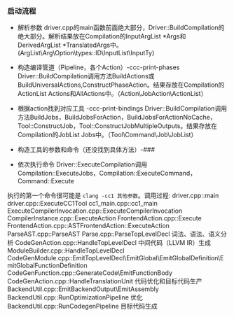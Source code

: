 ### 启动流程

- 解析参数
  driver.cpp的main函数前面绝大部分，Driver::BuildCompilation的绝大部分。解析结果放在Compilation的InputArgList *Args和DerivedArgList *TranslatedArgs中。(ArgList\Arg\Option\types::ID\InputList\InputTy)

- 构造编译管道（Pipeline，各个Action）-ccc-print-phases
  Driver::BuildCompilation调用方法BuildActions或BuildUniversalActions,ConstructPhaseAction。结果存放在Compilation的ActionList Actions和AllActions中。（Action\JobAction\ActionList）

- 根据action找到对应工具 -ccc-print-bindings
  Driver::BuildCompilation调用方法BuildJobs，BuildJobsForAction，BuildJobsForActionNoCache，Tool::ConstructJob，Tool::ConstructJobMultipleOutputs。结果存放在Compilation的JobList Jobs中。（Tool\Command\Job\JobList）

- 构造工具的参数和命令（还没找到具体方法）-###
  

- 依次执行命令
  Driver::ExecuteCompilation调用Compilation::ExecuteJobs，Compilation::ExecuteCommand，Command::Execute

执行的第一个命令很可能是 `clang -cc1 其他参数`。调用过程:
driver.cpp::main
driver.cpp::ExecuteCC1Tool
cc1_main.cpp::cc1_main
ExecuteCompilerInvocation.cpp::ExecuteCompilerInvocation
CompilerInstance.cpp::ExecuteAction
FrontendAction.cpp::Execute
FrontendAction.cpp::ASTFrontendAction::ExecuteAction
ParseAST.cpp::ParseAST
Parse.cpp::ParseTopLevelDecl 词法、语法、语义分析
CodeGenAction.cpp::HandleTopLevelDecl 中间代码（LLVM IR）生成
  ModuleBuilder.cpp::HandleTopLevelDecl
  CodeGenModule.cpp::EmitTopLevelDecl\EmitGlobal\EmitGlobalDefinition\EmitGlobalFunctionDefinition
    CodeGenFunction.cpp::GenerateCode\EmitFunctionBody
CodeGenAction.cpp::HandleTranslationUnit 代码优化和目标代码生产
  BackendUtil.cpp::EmitBackendOutput\EmitAssembly
    BackendUtil.cpp::RunOptimizationPipeline 优化
    BackendUtil.cpp::RunCodegenPipeline 目标代码生成

